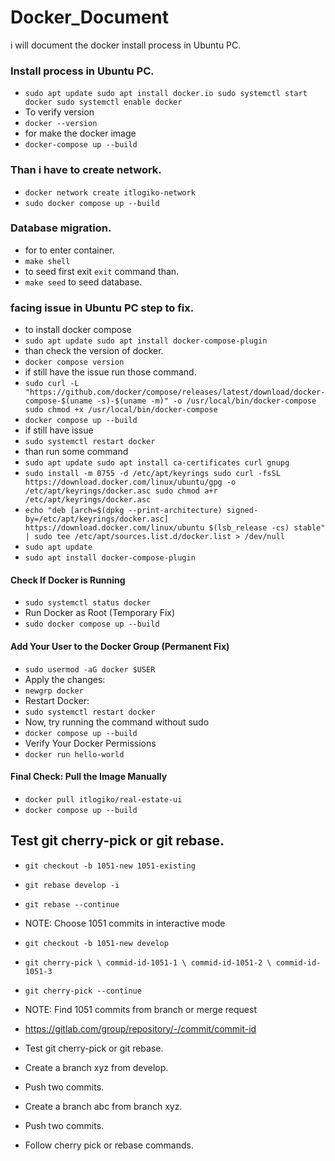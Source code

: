 # Docker_Document
i will document the docker install process in Ubuntu PC.

### Install process in Ubuntu PC.
- `sudo apt update
sudo apt install docker.io
sudo systemctl start docker
sudo systemctl enable docker`
- To verify version
- `docker --version`
- for make the docker image
- `docker-compose up --build`

### Than i have to create network.
- `docker network create itlogiko-network`
- `sudo docker compose up --build`

### Database migration.
- for to enter container.
- `make shell`
- to seed first exit `exit` command than.
- `make seed` to seed database.

### facing issue in Ubuntu PC step to fix.
- to install docker compose
- `sudo apt update
sudo apt install docker-compose-plugin`
- than check the version of docker.
- `docker compose version`
- if still have the issue run those command.
- `sudo curl -L "https://github.com/docker/compose/releases/latest/download/docker-compose-$(uname -s)-$(uname -m)" -o /usr/local/bin/docker-compose
sudo chmod +x /usr/local/bin/docker-compose`
- `docker compose up --build`
- if still have issue
- `sudo systemctl restart docker`
- than run some command
- `sudo apt update
sudo apt install ca-certificates curl gnupg`
- `sudo install -m 0755 -d /etc/apt/keyrings
sudo curl -fsSL https://download.docker.com/linux/ubuntu/gpg -o /etc/apt/keyrings/docker.asc
sudo chmod a+r /etc/apt/keyrings/docker.asc`
- `echo "deb [arch=$(dpkg --print-architecture) signed-by=/etc/apt/keyrings/docker.asc] https://download.docker.com/linux/ubuntu $(lsb_release -cs) stable" | sudo tee /etc/apt/sources.list.d/docker.list > /dev/null`
- `sudo apt update`
- `sudo apt install docker-compose-plugin`

#### Check If Docker is Running
- `sudo systemctl status docker`
- Run Docker as Root (Temporary Fix)
- `sudo docker compose up --build`

#### Add Your User to the Docker Group (Permanent Fix)
- `sudo usermod -aG docker $USER`
- Apply the changes:
- `newgrp docker`
- Restart Docker:
- `sudo systemctl restart docker`
- Now, try running the command without sudo
- `docker compose up --build`
- Verify Your Docker Permissions
- `docker run hello-world`

#### Final Check: Pull the Image Manually
- `docker pull itlogiko/real-estate-ui`
- `docker compose up --build`



## Test git cherry-pick or git rebase.
- `git checkout -b 1051-new 1051-existing`
- `git rebase develop -i`
- `git rebase --continue`
- NOTE: Choose 1051 commits in interactive mode
- `git checkout -b 1051-new develop`
- `git cherry-pick \
  commid-id-1051-1 \
  commid-id-1051-2 \
  commid-id-1051-3`

- `git cherry-pick --continue`
- NOTE: Find 1051 commits from branch or merge request
- https://gitlab.com/group/repository/-/commit/commit-id
- Test git cherry-pick or git rebase.
- Create a branch xyz from develop.
- Push two commits.
- Create a branch abc from branch xyz.
- Push two commits.
- Follow cherry pick or rebase commands.